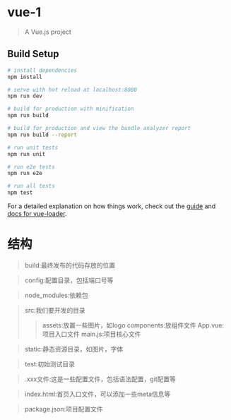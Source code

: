 # vue-1

> A Vue.js project

## Build Setup

``` bash
# install dependencies
npm install

# serve with hot reload at localhost:8080
npm run dev

# build for production with minification
npm run build

# build for production and view the bundle analyzer report
npm run build --report

# run unit tests
npm run unit

# run e2e tests
npm run e2e

# run all tests
npm test
```

For a detailed explanation on how things work, check out the [guide](http://vuejs-templates.github.io/webpack/) and [docs for vue-loader](http://vuejs.github.io/vue-loader).

# 结构

> build:最终发布的代码存放的位置


> config:配置目录，包括端口号等


> node_modules:依赖包


> src:我们要开发的目录
>> assets:放置一些图片，如logo
>> components:放组件文件
>> App.vue:项目入口文件
>> main.js:项目核心文件


> static:静态资源目录，如图片，字体


> test:初始测试目录


> .xxx文件:这是一些配置文件，包括语法配置，git配置等


> index.html:首页入口文件，可以添加一些meta信息等


> package.json:项目配置文件

